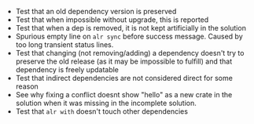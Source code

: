 - Test that an old dependency version is preserved
- Test that when impossible without upgrade, this is reported
- Test that when a dep is removed, it is not kept artificially in the solution
- Spurious empty line on `alr sync` before success message. Caused by too long
  transient status lines.
- Test that changing (not removing/adding) a dependency doesn't try to preserve
  the old release (as it may be impossible to fulfill) and that dependency is
freely updatable
- Test that indirect dependencies are not considered direct for some reason
- See why fixing a conflict doesnt show "hello" as a new crate in the solution when it was missing in the incomplete solution.
- Test that `alr with` doesn't touch other dependencies

